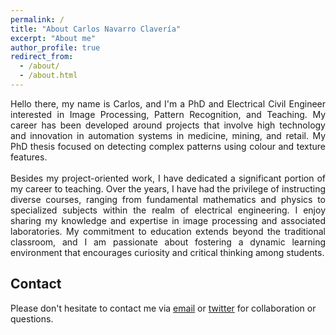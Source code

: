```yaml
---
permalink: /
title: "About Carlos Navarro Clavería"
excerpt: "About me"
author_profile: true
redirect_from: 
  - /about/
  - /about.html
---
```


<div style="text-align: justify;">Hello there, my name is Carlos, and I'm a PhD and Electrical Civil Engineer interested in Image Processing, Pattern Recognition, and Teaching. My career has been developed around projects that involve high technology and innovation in automation systems in medicine, mining, and retail. My PhD thesis focused on detecting complex patterns using colour and texture features.</div>

<br>

<div style="text-align: justify;"> Besides my project-oriented work, I have dedicated a significant portion of my career to teaching. Over the years, I have had the privilege of instructing diverse courses, ranging from fundamental mathematics and physics to specialized subjects within the realm of electrical engineering. I enjoy sharing my knowledge and expertise in image processing and associated laboratories. My commitment to education extends beyond the traditional classroom, and I am passionate about fostering a dynamic learning environment that encourages curiosity and critical thinking among students.</div>

## Contact

Please don't hesitate to contact me via [email](mailto:carlosnavarroc@uchile.cl) or [twitter](https://twitter.com/CarlosFNavarroC) for collaboration or questions.

